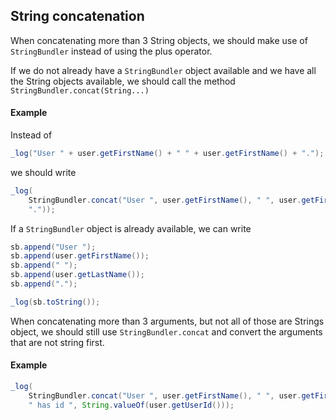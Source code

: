 ## String concatenation

When concatenating more than 3 String objects, we should make use of
```StringBundler``` instead of using the plus operator.

If we do not already have a ```StringBundler``` object available and we have all
the String objects available, we should call the method
`StringBundler.concat(String...)`

#### Example
Instead of
```java
_log("User " + user.getFirstName() + " " + user.getFirstName() + ".");
```
we should write

```java
_log(
    StringBundler.concat("User ", user.getFirstName(), " ", user.getFirstName(),
    "."));
```

If a ```StringBundler``` object is already available, we can write

```java
sb.append("User ");
sb.append(user.getFirstName());
sb.append(" ");
sb.append(user.getLastName());
sb.append(".");

_log(sb.toString());
```

When concatenating more than 3 arguments, but not all of those are Strings object, we
should still use ```StringBundler.concat``` and convert the arguments that are
not string first.

#### Example
```java
_log(
    StringBundler.concat("User ", user.getFirstName(), " ", user.getFirstName(),
    " has id ", String.valueOf(user.getUserId()));
```
